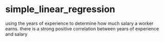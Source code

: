# simple_linear_regression
using the years of experience to determine how much salary a worker earns.
there is a strong positive correlation between years of experience and salary
